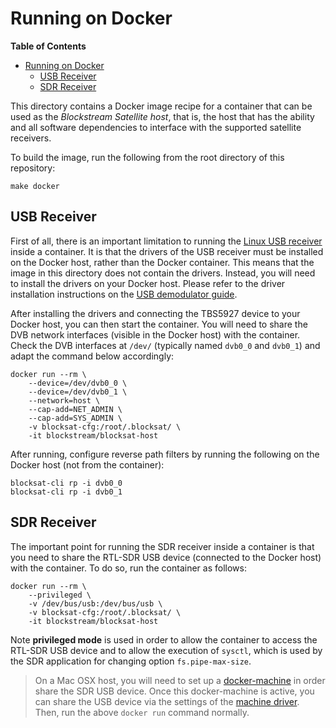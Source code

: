# Running on Docker

<!-- markdown-toc start - Don't edit this section. Run M-x markdown-toc-generate-toc again -->
**Table of Contents**

- [Running on Docker](#running-on-docker)
    - [USB Receiver](#usb-receiver)
    - [SDR Receiver](#sdr-receiver)

<!-- markdown-toc end -->

This directory contains a Docker image recipe for a container that can be used
as the *Blockstream Satellite host*, that is, the host that has the ability and
all software dependencies to interface with the supported satellite receivers.

To build the image, run the following from the root directory of this
repository:

```
make docker
```

## USB Receiver

First of all, there is an important limitation to running the [Linux USB
receiver](../doc/tbs.md) inside a container. It is that the drivers of the USB
receiver must be installed on the Docker host, rather than the Docker
container. This means that the image in this directory does not contain the
drivers. Instead, you will need to install the drivers on your Docker
host. Please refer to the driver installation instructions on the [USB
demodulator guide](tbs.md#tbs-5927-drivers).

After installing the drivers and connecting the TBS5927 device to your Docker
host, you can then start the container. You will need to share the DVB network
interfaces (visible in the Docker host) with the container. Check the DVB
interfaces at `/dev/` (typically named `dvb0_0` and `dvb0_1`) and adapt the
command below accordingly:

```
docker run --rm \
	--device=/dev/dvb0_0 \
	--device=/dev/dvb0_1 \
	--network=host \
	--cap-add=NET_ADMIN \
	--cap-add=SYS_ADMIN \
	-v blocksat-cfg:/root/.blocksat/ \
	-it blockstream/blocksat-host
```

After running, configure reverse path filters by running the following on the
Docker host (not from the container):

```
blocksat-cli rp -i dvb0_0
blocksat-cli rp -i dvb0_1
```

## SDR Receiver

The important point for running the SDR receiver inside a container is that you
need to share the RTL-SDR USB device (connected to the Docker host) with the
container. To do so, run the container as follows:

```
docker run --rm \
	--privileged \
	-v /dev/bus/usb:/dev/bus/usb \
	-v blocksat-cfg:/root/.blocksat/ \
	-it blockstream/blocksat-host
```

Note **privileged mode** is used in order to allow the container to access the
RTL-SDR USB device and to allow the execution of `sysctl`, which is used by the
SDR application for changing option `fs.pipe-max-size`.

> On a Mac OSX host, you will need to set up a
> [docker-machine](https://docs.docker.com/machine/) in order share the SDR USB
> device. Once this docker-machine is active, you can share the USB device via
> the settings of the [machine
> driver](https://docs.docker.com/machine/drivers/). Then, run the above `docker
> run` command normally.

